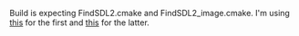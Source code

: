 Build is expecting FindSDL2.cmake and FindSDL2_image.cmake. I'm using [this](https://github.com/brendan-w/collector/blob/master/cmake/FindSDL2.cmake) for the first and [this](https://github.com/Twinklebear/TwinklebearDev-Lessons/blob/master/cmake/FindSDL2_image.cmake) for the latter.
